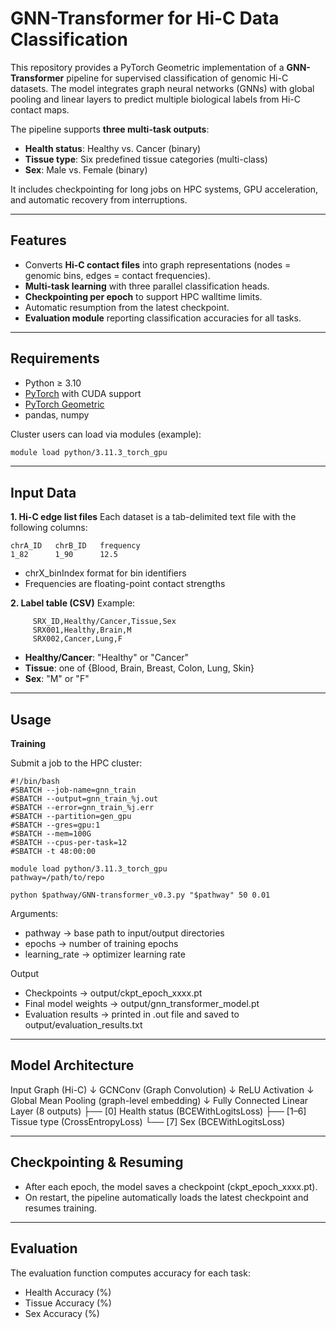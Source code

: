 # GNN-Transformer for Hi-C Data Classification

This repository provides a PyTorch Geometric implementation of a **GNN-Transformer** pipeline for supervised classification of genomic Hi-C datasets. The model integrates graph neural networks (GNNs) with global pooling and linear layers to predict multiple biological labels from Hi-C contact maps.

The pipeline supports **three multi-task outputs**:
- **Health status**: Healthy vs. Cancer (binary)
- **Tissue type**: Six predefined tissue categories (multi-class)
- **Sex**: Male vs. Female (binary)

It includes checkpointing for long jobs on HPC systems, GPU acceleration, and automatic recovery from interruptions.

---

## Features
- Converts **Hi-C contact files** into graph representations (nodes = genomic bins, edges = contact frequencies).
- **Multi-task learning** with three parallel classification heads.
- **Checkpointing per epoch** to support HPC walltime limits.
- Automatic resumption from the latest checkpoint.
- **Evaluation module** reporting classification accuracies for all tasks.

---

## Requirements
- Python ≥ 3.10  
- [PyTorch](https://pytorch.org/) with CUDA support  
- [PyTorch Geometric](https://pytorch-geometric.readthedocs.io/)  
- pandas, numpy  

Cluster users can load via modules (example):  
```bash
module load python/3.11.3_torch_gpu
```

---

## Input Data
**1. Hi-C edge list files**
Each dataset is a tab-delimited text file with the following columns:

```
chrA_ID   chrB_ID   frequency
1_82      1_90      12.5
```

- chrX_binIndex format for bin identifiers
- Frequencies are floating-point contact strengths

**2. Label table (CSV)**
     Example:

```
     SRX_ID,Healthy/Cancer,Tissue,Sex
     SRX001,Healthy,Brain,M
     SRX002,Cancer,Lung,F
```
- **Healthy/Cancer**: "Healthy" or "Cancer"
- **Tissue**: one of {Blood, Brain, Breast, Colon, Lung, Skin}
- **Sex**: "M" or "F"

---
## Usage
**Training**

Submit a job to the HPC cluster:
```
#!/bin/bash
#SBATCH --job-name=gnn_train
#SBATCH --output=gnn_train_%j.out
#SBATCH --error=gnn_train_%j.err
#SBATCH --partition=gen_gpu
#SBATCH --gres=gpu:1
#SBATCH --mem=100G
#SBATCH --cpus-per-task=12
#SBATCH -t 48:00:00

module load python/3.11.3_torch_gpu
pathway=/path/to/repo

python $pathway/GNN-transformer_v0.3.py "$pathway" 50 0.01
```

Arguments:

- pathway → base path to input/output directories
- epochs → number of training epochs
- learning_rate → optimizer learning rate

Output
- Checkpoints → output/ckpt_epoch_xxxx.pt
- Final model weights → output/gnn_transformer_model.pt
- Evaluation results → printed in .out file and saved to output/evaluation_results.txt


---
## Model Architecture

Input Graph (Hi-C)
   ↓
GCNConv (Graph Convolution)
   ↓
ReLU Activation
   ↓
Global Mean Pooling (graph-level embedding)
   ↓
Fully Connected Linear Layer (8 outputs)
   ├── [0] Health status (BCEWithLogitsLoss)
   ├── [1–6] Tissue type (CrossEntropyLoss)
   └── [7] Sex (BCEWithLogitsLoss)

---

## Checkpointing & Resuming

- After each epoch, the model saves a checkpoint (ckpt_epoch_xxxx.pt).
- On restart, the pipeline automatically loads the latest checkpoint and resumes training.

---

##  Evaluation

The evaluation function computes accuracy for each task:

- Health Accuracy (%)
- Tissue Accuracy (%)
- Sex Accuracy (%)

